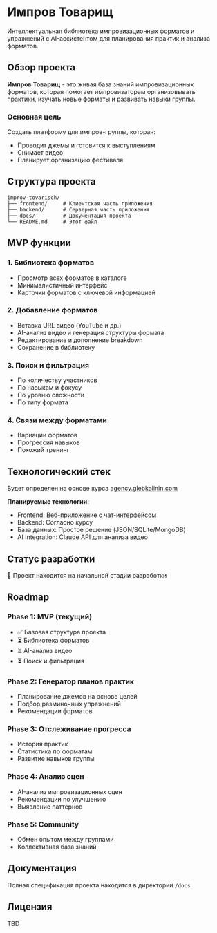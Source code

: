 # Импров Товарищ

Интеллектуальная библиотека импровизационных форматов и упражнений с AI-ассистентом для планирования практик и анализа форматов.

## Обзор проекта

**Импров Товарищ** - это живая база знаний импровизационных форматов, которая помогает импровизаторам организовывать практики, изучать новые форматы и развивать навыки группы.

### Основная цель
Создать платформу для импров-группы, которая:
- Проводит джемы и готовится к выступлениям
- Снимает видео
- Планирует организацию фестиваля

## Структура проекта

```
improv-tovarisch/
├── frontend/     # Клиентская часть приложения
├── backend/      # Серверная часть приложения
├── docs/         # Документация проекта
└── README.md     # Этот файл
```

## MVP функции

### 1. Библиотека форматов
- Просмотр всех форматов в каталоге
- Минималистичный интерфейс
- Карточки форматов с ключевой информацией

### 2. Добавление форматов
- Вставка URL видео (YouTube и др.)
- AI-анализ видео и генерация структуры формата
- Редактирование и дополнение breakdown
- Сохранение в библиотеку

### 3. Поиск и фильтрация
- По количеству участников
- По навыкам и фокусу
- По уровню сложности
- По типу формата

### 4. Связи между форматами
- Вариации форматов
- Прогрессия навыков
- Похожий тренинг

## Технологический стек

Будет определен на основе курса [agency.glebkalinin.com](https://agency.glebkalinin.com/)

**Планируемые технологии:**
- Frontend: Веб-приложение с чат-интерфейсом
- Backend: Согласно курсу
- База данных: Простое решение (JSON/SQLite/MongoDB)
- AI Integration: Claude API для анализа видео

## Статус разработки

🚧 Проект находится на начальной стадии разработки

## Roadmap

### Phase 1: MVP (текущий)
- ✅ Базовая структура проекта
- ⏳ Библиотека форматов
- ⏳ AI-анализ видео
- ⏳ Поиск и фильтрация

### Phase 2: Генератор планов практик
- Планирование джемов на основе целей
- Подбор разминочных упражнений
- Рекомендации форматов

### Phase 3: Отслеживание прогресса
- История практик
- Статистика по форматам
- Развитие навыков группы

### Phase 4: Анализ сцен
- AI-анализ импровизационных сцен
- Рекомендации по улучшению
- Выявление паттернов

### Phase 5: Community
- Обмен опытом между группами
- Коллективная база знаний

## Документация

Полная спецификация проекта находится в директории `/docs`

## Лицензия

TBD
